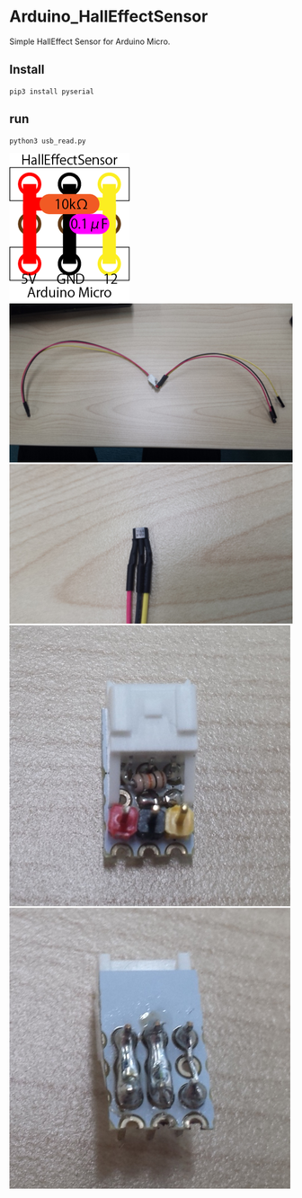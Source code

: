 # Arduino_HallEffectSensor

Simple HallEffect Sensor for Arduino Micro.

## Install
```
pip3 install pyserial
```

## run
```
python3 usb_read.py
```

![](./Arduino_HallEffectSensor.png)<br>
![](./img1.jpg)<br>
![](./img2.jpg)<br>
![](./img3.jpg)<br>
![](./img4.jpg)<br>
